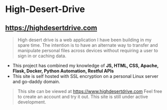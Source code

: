 # High-Desert-Drive
## https://highdesertdrive.com
> High desert drive is a web application I have been building in my spare time. The intention is to have an alternate way to transfer and manipulate personal files across devices without requiring a user to sign in or caching data.
* This project has combined my knowledge of **JS, HTML, CSS, Apache, Flask, Docker, Python Automation, Restful APIs**
* This site is self hosted with SSL encryption on a personal Linux server and go-daddy domain.
> This site can be viewed at https://www.highdesertdrive.com
> Feel free to create an account and try it out.
> This site is still under active development.

